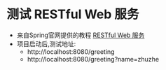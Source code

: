 # 测试 RESTful Web 服务

* 来自Spring官网提供的教程 [RESTful Web 服务](https://spring.io/guides/gs/rest-service/)
* 项目启动后,测试地址:
  * http://localhost:8080/greeting
  * http://localhost:8080/greeting?name=zhuzhe